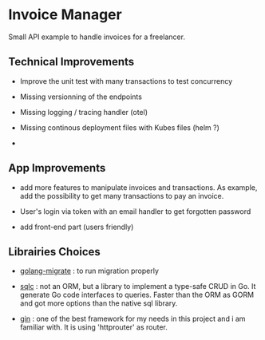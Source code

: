 # Invoice Manager

Small API example to handle invoices for a freelancer.

## Technical Improvements

  - Improve the unit test with many transactions to test concurrency

  - Missing versionning of the endpoints
  
  - Missing logging / tracing handler (otel)

  - Missing continous deployment files with Kubes files (helm ?)

  - 

## App Improvements

  - add more features to manipulate invoices and transactions. As example, add the possibility to get many transactions to pay an invoice.

  - User's login via token with an email handler to get forgotten password
  
  - add front-end part (users friendly)
## Librairies Choices

  - [golang-migrate](https://github.com/golang-migrate/migrate) : to run migration properly
  
  - [sqlc](https://github.com/kyleconroy/sqlc) : not an ORM, but a library to implement a type-safe CRUD in Go. It generate Go code interfaces to queries. Faster than the ORM as GORM and got more options than the native sql library.

  - [gin](https://github.com/gin-gonic/gin) : one of the best framework for my needs in this project and i am familiar with. It is using 'httprouter' as router.
